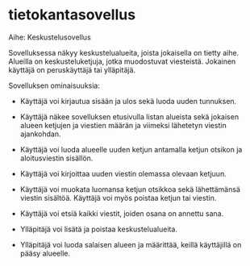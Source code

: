 # tietokantasovellus

Aihe: Keskustelusovellus

Sovelluksessa näkyy keskustelualueita, joista jokaisella on tietty aihe. Alueilla on keskusteluketjuja, jotka muodostuvat viesteistä. Jokainen käyttäjä on peruskäyttäjä tai ylläpitäjä.

Sovelluksen ominaisuuksia:

- Käyttäjä voi kirjautua sisään ja ulos sekä luoda uuden tunnuksen.

- Käyttäjä näkee sovelluksen etusivulla listan alueista sekä jokaisen alueen ketjujen ja viestien määrän ja viimeksi lähetetyn viestin ajankohdan.

- Käyttäjä voi luoda alueelle uuden ketjun antamalla ketjun otsikon ja aloitusviestin sisällön.

- Käyttäjä voi kirjoittaa uuden viestin olemassa olevaan ketjuun.

- Käyttäjä voi muokata luomansa ketjun otsikkoa sekä lähettämänsä viestin sisältöä. Käyttäjä voi myös poistaa ketjun tai viestin.

- Käyttäjä voi etsiä kaikki viestit, joiden osana on annettu sana.

- Ylläpitäjä voi lisätä ja poistaa keskustelualueita.

- Ylläpitäjä voi luoda salaisen alueen ja määrittää, keillä käyttäjillä on pääsy alueelle.
